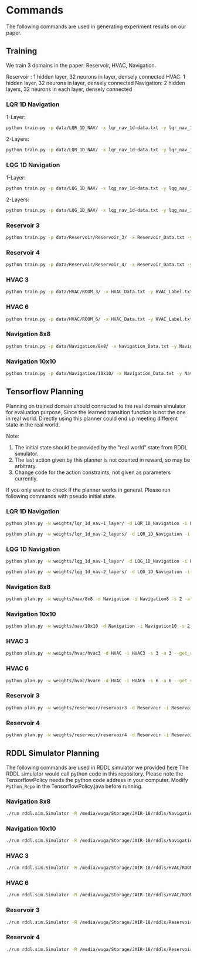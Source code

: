 Commands
===
The following commands are used in generating experiment results on our paper.

## Training

We train 3 domains in the paper: Reservoir, HVAC, Navigation.

Reservoir : 1 hidden layer, 32 neurons in layer, densely connected
HVAC: 1 hidden layer, 32 neurons in layer, densely connected
Navigation: 2 hidden layers, 32 neurons in each layer, densely connected

### LQR 1D Navigation

1-Layer:

```bash
python train.py -p data/LQR_1D_NAV/ -x lqr_nav_1d-data.txt -y lqr_nav_1d-label.txt -w weights/lqr_1d_nav-1_layer/ -s 4 -d LQG_1D_NAV -l 1
```

2-Layers:

```bash
python train.py -p data/LQR_1D_NAV/ -x lqr_nav_1d-data.txt -y lqr_nav_1d-label.txt -w weights/lqr_1d_nav-2_layers/ -s 4 -d LQG_1D_NAV -l 2
```

### LQG 1D Navigation

1-Layer:

```bash
python train.py -p data/LQG_1D_NAV/ -x lqg_nav_1d-data.txt -y lqg_nav_1d-label.txt -w weights/lqg_1d_nav-1_layer/ -s 4 -d LQG_1D_NAV -l 1
```

2-Layers:

```bash
python train.py -p data/LQG_1D_NAV/ -x lqg_nav_1d-data.txt -y lqg_nav_1d-label.txt -w weights/lqg_1d_nav-2_layers/ -s 4 -d LQG_1D_NAV -l 2
```

### Reservoir 3
```bash
python train.py -p data/Reservoir/Reservoir_3/ -x Reservoir_Data.txt -y Reservoir_Label.txt -w weights/reservoir/reservoir3 -s 3 -d Reservoir -l 1
```

### Reservoir 4
```bash
python train.py -p data/Reservoir/Reservoir_4/ -x Reservoir_Data.txt -y Reservoir_Label.txt -w weights/reservoir/reservoir4 -s 4 -d Reservoir -l 1
```

### HVAC 3
```bash
python train.py -p data/HVAC/ROOM_3/ -x HVAC_Data.txt -y HVAC_Label.txt -w weights/hvac/hvac3 -s 3 -d HVAC -l 1

```

### HVAC 6
```bash
python train.py -p data/HVAC/ROOM_6/ -x HVAC_Data.txt -y HVAC_Label.txt -w weights/hvac/hvac6 -s 6 -d HVAC -l 1
```

### Navigation 8x8
```bash
python train.py -p data/Navigation/8x8/ -x Navigation_Data.txt -y Navigation_Label.txt -w weights/nav/8x8 -s 2 -d Navigation -l 2
```

### Navigation 10x10
```bash
python train.py -p data/Navigation/10x10/ -x Navigation_Data.txt -y Navigation_Label.txt -w weights/nav/10x10 -s 2 -d Navigation -l 2
```

## Tensorflow Planning

Planning on trained domain should connected to the real domain simulator for evaluation purpose,
Since the learned transition function is not the one in real world. Directly using this planner 
could end up meeting different state in the real world.

Note: 
1. The initial state should be provided by the "real world" state from RDDL simulator.
2. The last action given by this planner is not counted in reward, so may be arbitrary. 
3. Change code for the action constraints, not given as parameters currently.

If you only want to check if the planner works in general. Please run following commands with pseudo initial state.

### LQR 1D Navigation

```bash
python plan.py -w weights/lqr_1d_nav-1_layer/ -d LQR_1D_Navigation -i LQR0 -s 3 -a 1 --get_state temp/test/lqr_1d_nav/state --constraint -1 1 -hz 100 -l 1
```

```bash
python plan.py -w weights/lqr_1d_nav-2_layers/ -d LQR_1D_Navigation -i LQR0 -s 3 -a 1 --get_state temp/test/lqr_1d_nav/state --constraint -1 1 -hz 100 -l 2
```

### LQG 1D Navigation

```bash
python plan.py -w weights/lqg_1d_nav-1_layer/ -d LQG_1D_Navigation -i LQG0 -s 3 -a 1 --get_state temp/test/lqg_1d_nav/init_problem_instance_0 --constraint -1 1 -hz 100 -l 1
```

```bash
python plan.py -w weights/lqg_1d_nav-2_layers/ -d LQG_1D_Navigation -i LQG2 -s 3 -a 1 --get_state temp/test/lqg_1d_nav/init_problem_instance_2 --constraint -1 1 -hz 100 -l 2
```

### Navigation 8x8

```bash
python plan.py -w weights/nav/8x8 -d Navigation -i Navigation8 -s 2 -a 2 --get_state temp/test/nav/8x8/state --constraint -1 1
```

### Navigation 10x10
```bash
python plan.py -w weights/nav/10x10 -d Navigation -i Navigation10 -s 2 -a 2 --get_state temp/test/nav/10x10/state --constraint -1 1
```


### HVAC 3
```bash
python plan.py -w weights/hvac/hvac3 -d HVAC -i HVAC3 -s 3 -a 3 --get_state temp/test/hvac/hvac3/state -l 1 --constraint 0 10
```

### HVAC 6
```bash
python plan.py -w weights/hvac/hvac6 -d HVAC -i HVAC6 -s 6 -a 6 --get_state temp/test/hvac/hvac6/state -l 1 --constraint 0 10
```

### Reservoir 3
```bash
python plan.py -w weights/reservoir/reservoir3 -d Reservoir -i Reservoir3 -s 3 -a 3 --get_state temp/test/reservoir/reservoir3/state -l 1
```

### Reservoir 4
```bash
python plan.py -w weights/reservoir/reservoir4 -d Reservoir -i Reservoir4 -s 4 -a 4 --get_state temp/test/reservoir/reservoir4/state -l 1
```

## RDDL Simulator Planning

The following commands are used in RDDL simulator we provided [here](https://github.com/wuga214/PULLREQUEST_rddlsim)
The RDDL simulator would call python code in this repository. Please note the TensorflowPolicy needs the python code address in your computer.
Modify `Python_Repo` in the TensorflowPolicy.java before running.

### Navigation 8x8
```bash
./run rddl.sim.Simulator -R /media/wuga/Storage/JAIR-18/rddls/Navigation/8x8/Navigation_Radius.rddl -P rddl.policy.domain.navigation.TensorflowPolicy -I is1 -V rddl.viz.GenericScreenDisplay
```

### Navigation 10x10
```bash
./run rddl.sim.Simulator -R /media/wuga/Storage/JAIR-18/rddls/Navigation/10x10/Navigation_Radius.rddl -P rddl.policy.domain.navigation.TensorflowPolicy -I is1 -V rddl.viz.GenericScreenDisplay
```

### HVAC 3
```bash
./run rddl.sim.Simulator -R /media/wuga/Storage/JAIR-18/rddls/HVAC/ROOM_3/HVAC_VAV.rddl2 -P rddl.policy.domain.HVAC.TensorflowPolicy -I inst_hvac_vav_fix -V rddl.viz.GenericScreenDisplay
```

### HVAC 6
```bash
./run rddl.sim.Simulator -R /media/wuga/Storage/JAIR-18/rddls/HVAC/ROOM_6/HVAC_VAV.rddl2 -P rddl.policy.domain.HVAC.TensorflowPolicy -I inst_hvac_vav_fix -V rddl.viz.GenericScreenDisplay
```

### Reservoir 3
```bash
./run rddl.sim.Simulator -R /media/wuga/Storage/JAIR-18/rddls/Reservoir/Reservoir_3/Reservoir.rddl -P rddl.policy.domain.reservoir.TensorflowPolicy -I is1 -V rddl.viz.GenericScreenDisplay
```

### Reservoir 4
```bash
./run rddl.sim.Simulator -R /media/wuga/Storage/JAIR-18/rddls/Reservoir/Reservoir_4/Reservoir.rddl -P rddl.policy.domain.reservoir.TensorflowPolicy -I is1 -V rddl.viz.GenericScreenDisplay
```